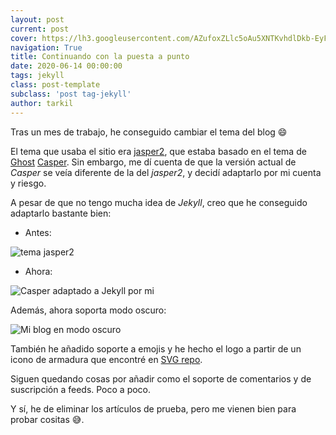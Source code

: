 ```yaml
---
layout: post
current: post
cover: https://lh3.googleusercontent.com/AZufoxZLlc5oAu5XNTKvhdlDkb-EyFvLEri6s-xa0T_BzNPD0ImkjAhx3hWCCmW-x4j-06qtXCYpKPpx51kvJHuKTrQc-d320wfn1lX7XCLUkEmIV0rtQBGPYszYLo2Zre0wdChlTSg=w958-h423-no
navigation: True
title: Continuando con la puesta a punto
date: 2020-06-14 00:00:00
tags: jekyll
class: post-template
subclass: 'post tag-jekyll'
author: tarkil
---
```

Tras un mes de trabajo, he conseguido cambiar el tema del blog :smile:
<!--more-->
El tema que usaba el sitio era [jasper2](https://github.com/jekyller/jasper2), que estaba basado en el tema de [Ghost](https://ghost.org/) [Casper](https://github.com/TryGhost/Casper). Sin embargo, me dí cuenta de que la versión actual de _Casper_ se veía diferente de la del _jasper2_, y decidí adaptarlo por mi cuenta y riesgo.

A pesar de que no tengo mucha idea de _Jekyll_, creo que he conseguido adaptarlo bastante bien:

 * Antes:
  
![tema jasper2](https://lh3.googleusercontent.com/pw/ACtC-3fAVnWlAF0Rrx_DBhSWXUGBnVZ7ycFpkOdifW-xC4IPCSXhy9zioI1cEANdfKYWaHuBg1mvqYuX5UtwK0w05WsZNadO0-gVEmWl2UAPFax7HqaTalcSis0ssx8REjzkAx3sO_PA-Kdzd7jJ3GXFky5okQ=w1705-h1287-no?authuser=0 "Jasper 2")

 * Ahora:
  
![Casper adaptado a Jekyll por mi](https://lh3.googleusercontent.com/pw/ACtC-3f6OhQbziLpAgHDXD72-83euhpKfNlMn7g_dOXFNmX1FqFyml7OXfA1hyWPGnnSa3dlPaZXY2w_oGzTp2DHvuIraOxuEDP4eqdwcBaY-goZrUN7GQfVkCpsrKyXopb90v3K-EapMnwYF6exHmAuAKsUbQ=w1706-h1285-no?authuser=0 "Casper adaptador por mi")


Además, ahora soporta modo oscuro:

![Mi blog en modo oscuro](https://lh3.googleusercontent.com/pw/ACtC-3erR0XzN9jr3DfxdVzoRaTkjsz4f2BEViSY_6pV7hWOF3kayWZ35G92bQghDu2s7ouB3QS1hhv5B090oreWj4eDJUefBibv5nJrBBWRPSRTTXnWNKFUyuqRXZFF2drM2UPuD0Xt7zQr27I7cDzBhJ0eRQ=w1701-h1287-no?authuser=0 "Mi blog en modo oscuro")

También he añadido soporte a emojis y he hecho el logo a partir de un icono de armadura que encontré en [SVG repo](https://www.svgrepo.com/svg/303718/armor).

 Siguen quedando cosas por añadir como el soporte de comentarios y de suscripción a feeds. Poco a poco. 
 
 Y sí, he de eliminar los artículos de prueba, pero me vienen bien para probar cositas 😅.
